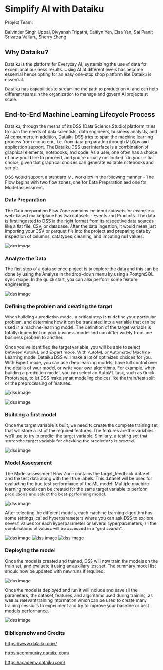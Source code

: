 # Simplify AI with Dataiku

Project Team: 

Balvinder Singh Uppal, Divyansh Tripathi, Caitlyn Yen, Elsa Yen, Sai Pranit Srivatsa Valluru, Sherry Zheng                                   
 
## Why Dataiku?
 
Dataiku is the platform for Everyday AI, systemizing the use of data for exceptional business results. Using AI at different levels has become essential hence opting for an easy one-stop shop platform like Dataiku is essential.
 
Dataiku has capabilities to streamline the path to production AI and can help different teams in the organization to manage and govern AI projects at scale.
 
 
## End-to-End Machine Learning Lifecycle Process
 
Dataiku, through the means of its DSS (Data Science Studio) platform, tries to span the needs of data scientists, data engineers, business analysts, and AI consumers. In addition, Dataiku DSS tries to span the machine learning process from end to end, i.e. from data preparation through MLOps and application support.
The Dataiku DSS user interface is a combination of graphical elements, notebooks, and code. As a user, one often has a choice of how you’d like to proceed, and you’re usually not locked into your initial choice, given that graphical choices can generate editable notebooks and scripts.

DSS would support a standard ML workflow in the following manner –
The Flow begins with two flow zones, one for Data Preparation and one for Model assessment. 

### Data Preparation
The Data preparation Flow Zone contains the input datasets for example a web-based marketplace has two datasets - Events and Products. The data is first ingested to DSS in the right format from its respective data sources like a flat file, CSV, or database. After the data ingestion, it would mean just importing your CSV or parquet file into the project and preparing data by inspection of columns, datatypes, cleaning, and imputing null values.

![dss image](./img/0_1.png "Data prep Step")

### Analyze the Data
The first step of a data science project is to explore the data and this can be done by using the Analyze in the drop-down menu by using a PostgreSQL sync recipe. In the quick start, you can also perform some feature engineering.

![dss image](./img/0.png "Data preview after Cleaning")

### Defining the problem and creating the target
When building a prediction model, a critical step is to define your particular problem, and determine how it can be translated into a variable that can be used in a machine-learning model. The definition of the target variable is totally dependent on your business model and can differ widely from one business problem to another.

Once you’ve identified the target variable, you will be able to select between AutoML and Expert mode. With AutoML or Automated Machine Learning mode, Dataiku DSS will make a lot of optimized choices for you. With Expert mode, you can use deep learning models, have full control over the details of your model, or write your own algorithms. For example, when building a prediction model, you can select an AutoML task, such as Quick Prototypes, to let DSS make smart modeling choices like the train/test split or the preprocessing of features.

![dss image](img/0_3.png "Creating a SQL Recipe")

![dss image](img/1_query.png "Churn Target creation SQL query")

### Building a first model
Once the target variable is built, we need to create the complete training set that will store a list of the required features. The features are the variables we’ll use to try to predict the target variable.
Similarly, a testing set that stores the target variable for checking the predictions is created.

![dss image](img/1.png "AutoML options")

### Model Assessment
The Model assessment Flow Zone contains the target_feedback dataset and the test data along with their true labels. This dataset will be used for evaluating the true test performance of the ML model. Multiple machine learning models can be created for the same target variable to perform predictions and select the best-performing model.

![dss image](img/2.png "Flow for creating test data for Model Assesment")

After selecting the different models, each machine learning algorithm has some settings, called hyperparameters where you can ask DSS to explore several values for each hyperparameter or several hyperparameters, all the combinations of values will be assessed in a “grid search”.

![dss image](img/3_2.png "Hyperparamter Search Options")
![dss image](img/4.png "Model Training")
![dss image](img/5.png "Model Comparison")
 
### Deploying the model
Once the model is created and trained, DSS will now train the models on the train set, and evaluate it using an auxiliary test set. The summary model list should now be updated with new runs if required.

![dss image](img/3.png "Overall Flow for Model Evaluation")

Once the model is deployed and run it will include and save all the parameters, the dataset, features, and algorithms used during training, as well as relevant training information which can be used to create many training sessions to experiment and try to improve your baseline or best model’s performance.

![dss image](img/6.png "Final results on Test Data")

### Bibliography and Credits

https://www.dataiku.com/

https://community.dataiku.com/

https://academy.dataiku.com/
